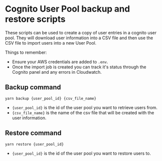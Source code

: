 # Cognito User Pool backup and restore scripts

These scripts can be used to create a copy of user entries in a cognito user pool. They will download user information into a CSV file and then use the CSV file to import users into a new User Pool.

Things to remember:

- Ensure your AWS credentials are added to `.env`.
- Once the import job is created you can track it's status through the Cognito panel and any errors in Cloudwatch.

## Backup command

`yarn backup {user_pool_id} {csv_file_name}`

- `{user_pool_id}` is the id of the user pool you want to retrieve users from.
- `{csv_file_name}` is the name of the csv file that will be created with the user information.

## Restore command

`yarn restore {user_pool_id}`

- `{user_pool_id}` is the id of the user pool you want to restore users to.
